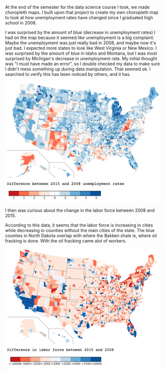 At the end of the semester for the data science course I took, we made choropleth maps. I built upon that project to create my own choropleth map to look at how unemployment rates have changed since I graduated high school in 2008.

I was surprised by the amount of blue (decrease in unemployment rates) I had on the map because it seemed like unemployment is a big complaint. Maybe the unemployment was just really bad in 2008, and maybe now it's just bad. I expected more states to look like West Virginia or New Mexico. I was surprised by the amount of blue in Idaho and Montana, but I was most surprised by Michigan's decrease in unemployment rate.
My initial thought was "I must have made an error", so I double checked my data to make sure I didn't mess something up during data manipulation. That seemed ok. I searched to verify this has been noticed by others, and it has.

![Map](https://github.com/bodowd/USUnemploymentChoropleth/blob/master/UnemploymentRate_difference_2015_2008.png?raw=true)


I then was curious about the change in the labor force between 2008 and 2015. 

According to this data, it seems that the labor force is increasing in cities while decreasing in counties without the main cities of the state. The blue counties in North Dakota overlap with where the Bakken shale is, where oil fracking is done. With the oil fracking came alot of workers.  

![Map](https://github.com/bodowd/USUnemploymentChoropleth/blob/master/Labor_force_difference_2015_2008.png?raw=true)
